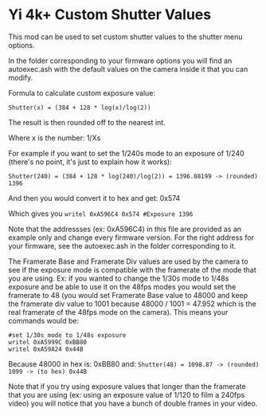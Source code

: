 # Yi 4k+ Custom Shutter Values

This mod can be used to set custom shutter values to the shutter menu options.

In the folder corresponding to your firmware options you will find an 
autoexec.ash with the default values on the camera inside it that you can 
modify.

Formula to calculate custom exposure value: 

```Shutter(x) = (384 + 128 * log(x)/log(2))```

The result is then rounded off to the nearest int.

Where x is the number: 1/Xs

For example if you want to set the 1/240s mode to an exposure of 1/240 (there's 
no point, it's just to explain how it works):

```Shutter(240) = (384 + 128 * log(240)/log(2)) = 1396.08199 -> (rounded) 1396```

And then you would convert it to hex and get: 0x574

Which gives you ```writel 0xA596C4 0x574 #Exposure 1396```

Note that the addressses (ex: 0xA596C4) in this file are provided as an example 
only and change every firmware version. For the right address for your firmware, 
see the autoexec.ash in the folder corresponding to it.

The Framerate Base and Framerate Div values are used by the camera to see if 
the exposure mode is compatible with the framerate of the mode that you are 
using. Ex: if you wanted to change the 1/30s mode to 1/48s exposure and be able 
to use it on the 48fps modes you would set the framerate to 48 (you would set 
Framerate Base value to 48000 and keep the framerate div value to 1001 because 
48000 / 1001 = 47.952 which is the real framerate of the 48fps mode on the 
camera). This means your commands would be:

```
#set 1/30s mode to 1/48s exposure
writel 0xA5999C 0xBB80
writel 0xA59A24 0x44B
```

Because 48000 in hex is: 0xBB80 and: ```Shutter(48) = 1098.87 -> (rounded) 1099 -> (to hex) 0x44B```

Note that if you try using exposure values that longer than the framerate that 
you are using (ex: using an exposure value of 1/120 to film a 240fps video) you 
will notice that you have a bunch of double frames in your video.
